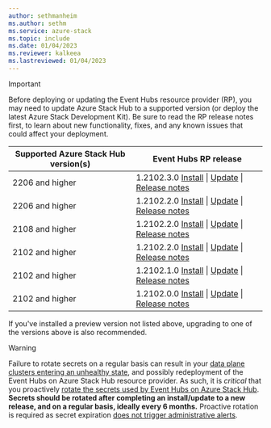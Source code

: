 ```yaml
---
author: sethmanheim
ms.author: sethm
ms.service: azure-stack
ms.topic: include
ms.date: 01/04/2023
ms.reviewer: kalkeea
ms.lastreviewed: 01/04/2023
---
```

<!-- TODO - For each release: add AzS Hub build number, Event Hubs RP version number, & corresponding Event Hubs release notes text/link -->
> [!IMPORTANT]
> Before deploying or updating the Event Hubs resource provider (RP), you may need to update Azure Stack Hub to a supported version (or deploy the latest Azure Stack Development Kit). Be sure to read the RP release notes first, to learn about new functionality, fixes, and any known issues that could affect your deployment.
>
> | Supported Azure Stack Hub version(s) | Event Hubs RP release |
> |-----|---|
> | 2206 and higher | 1.2102.3.0 [Install](../operator/event-hubs-rp-install.md) \| [Update](../operator/resource-provider-apply-updates.md) \| [Release notes](../operator/event-hubs-rp-release-1-2102-30.md) |
> | 2206 and higher | 1.2102.2.0 [Install](../operator/event-hubs-rp-install.md) \| [Update](../operator/resource-provider-apply-updates.md) \| [Release notes](../operator/event-hubs-rp-release-1-2102-20.md) |
> | 2108 and higher | 1.2102.2.0 [Install](../operator/event-hubs-rp-install.md) \| [Update](../operator/resource-provider-apply-updates.md) \| [Release notes](../operator/event-hubs-rp-release-1-2102-20.md) |
> | 2102 and higher | 1.2102.2.0 [Install](../operator/event-hubs-rp-install.md) \| [Update](../operator/resource-provider-apply-updates.md) \| [Release notes](../operator/event-hubs-rp-release-1-2102-20.md) |
> | 2102 and higher | 1.2102.1.0 [Install](../operator/event-hubs-rp-install.md) \| [Update](../operator/resource-provider-apply-updates.md) \| [Release notes](../operator/event-hubs-rp-release-1-2102-10.md) |
> | 2102 and higher | 1.2102.0.0 [Install](../operator/event-hubs-rp-install.md) \| [Update](../operator/resource-provider-apply-updates.md) \| [Release notes](../operator/event-hubs-rp-release-1-2102-00.md) |
> 
> If you've installed a preview version not listed above, upgrading to one of the versions above is also recommended.

> [!WARNING]
> Failure to rotate secrets on a regular basis can result in your [data plane clusters entering an unhealthy state](#data-plane-clusters-are-in-an-unhealthy-state-with-all-nodes-in-warning-state), and possibly redeployment of the Event Hubs on Azure Stack Hub resource provider. As such, it is *critical* that you proactively [rotate the secrets used by Event Hubs on Azure Stack Hub](../operator/event-hubs-rp-rotate-secrets.md). **Secrets should be rotated after completing an install/update to a new release, and on a regular basis, ideally every 6 months.** 
> Proactive rotation is required as secret expiration [does not trigger administrative alerts](#secret-expiration-doesnt-trigger-an-alert). 
